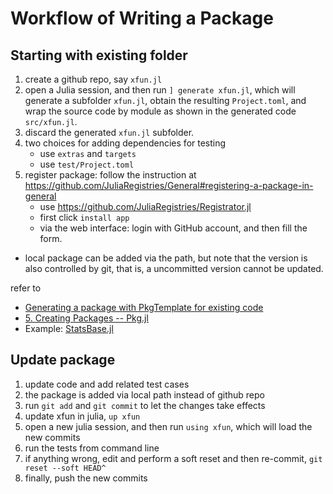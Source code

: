 # Workflow of Writing a Package

## Starting with existing folder

1. create a github repo, say `xfun.jl`
2. open a Julia session, and then run `] generate xfun.jl`, which will generate a subfolder `xfun.jl`, obtain the resulting `Project.toml`, and wrap the source code by module as shown in the generated code `src/xfun.jl`. 
3. discard the generated `xfun.jl` subfolder.
4. two choices for adding dependencies for testing
    - use `extras` and `targets` 
    - use `test/Project.toml`
5. register package: follow the instruction at <https://github.com/JuliaRegistries/General#registering-a-package-in-general>
    - use <https://github.com/JuliaRegistries/Registrator.jl>
    - first click `install app`
    - via the web interface: login with GitHub account, and then fill the form.

- local package can be added via the path, but note that the version is also controlled by git, that is, a uncommitted version cannot be updated.

refer to

- [Generating a package with PkgTemplate for existing code](https://discourse.julialang.org/t/generating-a-package-with-pkgtemplate-for-existing-code/25163)
- [5. Creating Packages -- Pkg.jl](https://pkgdocs.julialang.org/v1/creating-packages/)
- Example: [StatsBase.jl](https://github.com/JuliaStats/StatsBase.jl)

## Update package

1. update code and add related test cases
2. the package is added via local path instead of github repo
3. run `git add` and `git commit` to let the changes take effects
4. update xfun in julia, `up xfun`
4. open a new julia session, and then run `using xfun`, which will load the new commits
5. run the tests from command line
5. if anything wrong, edit and perform a soft reset and then re-commit, `git reset --soft HEAD^`
6. finally, push the new commits